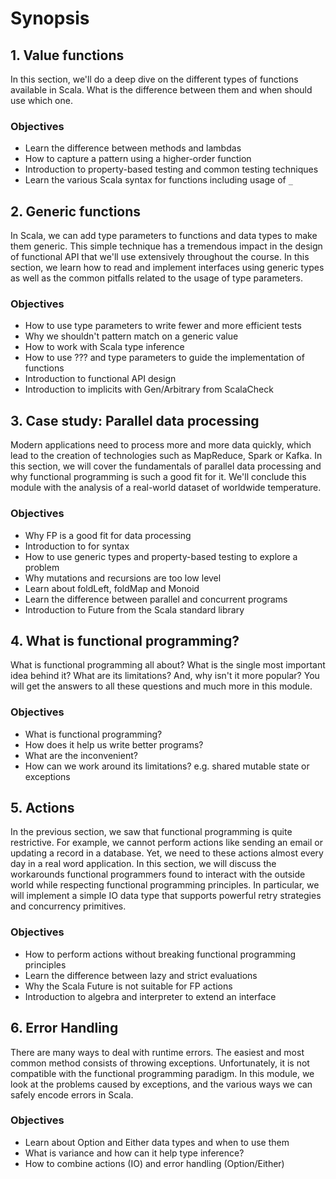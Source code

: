 # Synopsis

## 1. Value functions

In this section, we'll do a deep dive on the different types of functions available in Scala.
What is the difference between them and when should use which one.

### Objectives
* Learn the difference between methods and lambdas
* How to capture a pattern using a higher-order function
* Introduction to property-based testing and common testing techniques
* Learn the various Scala syntax for functions including usage of `_`

## 2. Generic functions

In Scala, we can add type parameters to functions and data types to make them generic. 
This simple technique has a tremendous impact in the design of functional API that we'll use
extensively throughout the course. In this section, we learn how to read and implement interfaces 
using generic types as well as the common pitfalls related to the usage of type parameters.

### Objectives
* How to use type parameters to write fewer and more efficient tests
* Why we shouldn't pattern match on a generic value
* How to work with Scala type inference
* How to use ??? and type parameters to guide the implementation of functions
* Introduction to functional API design
* Introduction to implicits with Gen/Arbitrary from ScalaCheck

## 3. Case study: Parallel data processing

Modern applications need to process more and more data quickly, which lead to the creation of 
technologies such as MapReduce, Spark or Kafka. In this section, we will cover the fundamentals 
of parallel data processing and why functional programming is such a good fit for it. We'll conclude 
this module with the analysis of a real-world dataset of worldwide temperature.

### Objectives
* Why FP is a good fit for data processing
* Introduction to for syntax
* How to use generic types and property-based testing to explore a problem
* Why mutations and recursions are too low level
* Learn about foldLeft, foldMap and Monoid
* Learn the difference between parallel and concurrent programs
* Introduction to Future from the Scala standard library

## 4. What is functional programming?

What is functional programming all about? What is the single most important idea behind it? 
What are its limitations? And, why isn't it more popular? You will get the answers to all these 
questions and much more in this module. 

### Objectives
* What is functional programming?
* How does it help us write better programs?
* What are the inconvenient? 
* How can we work around its limitations? e.g. shared mutable state or exceptions

## 5. Actions

In the previous section, we saw that functional programming is quite restrictive. For example, we cannot
perform actions like sending an email or updating a record in a database. Yet, we need to these actions 
almost every day in a real word application. In this section, we will discuss the workarounds 
functional programmers found to interact with the outside world while respecting functional programming 
principles. In particular, we will implement a simple IO data type that supports powerful retry strategies
and concurrency primitives.

### Objectives
* How to perform actions without breaking functional programming principles
* Learn the difference between lazy and strict evaluations
* Why the Scala Future is not suitable for FP actions
* Introduction to algebra and interpreter to extend an interface

## 6. Error Handling

There are many ways to deal with runtime errors. The easiest and most common method consists of 
throwing exceptions. Unfortunately, it is not compatible with the functional programming paradigm. 
In this module, we look at the problems caused by exceptions, and the various ways we can safely 
encode errors in Scala.

### Objectives
* Learn about Option and Either data types and when to use them
* What is variance and how can it help type inference?
* How to combine actions (IO) and error handling (Option/Either)
